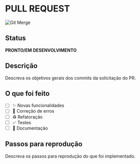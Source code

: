 # PULL REQUEST

![Git Merge](https://media.giphy.com/media/cFkiFMDg3iFoI/giphy.gif)

## Status

**PRONTO/EM DESENVOLVIMENTO**

## Descrição

Descreva os objetivos gerais dos commits da solicitação do PR.

## O que foi feito

- [ ] :sparkles: Novas funcionalidades
- [ ] :bug: Correção de erros
- [ ] :recycle: Refatoração
- [ ] :white_check_mark: Testes
- [ ] :pencil: Documentação

## Passos para reprodução

Descreva os passos para reprodução do que foi implementado.
